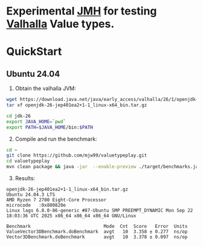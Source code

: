 # Experimental [JMH](http://openjdk.java.net/projects/code-tools/jmh/) for testing [Valhalla](http://jdk.java.net/valhalla/) Value types.
 

# QuickStart

## Ubuntu 24.04

1. Obtain the valhalla JVM:
```bash
wget https://download.java.net/java/early_access/valhalla/26/1/openjdk-26-jep401ea2+1-1_linux-x64_bin.tar.gz
tar xf openjdk-26-jep401ea2+1-1_linux-x64_bin.tar.gz

cd jdk-26
export JAVA_HOME=`pwd`
export PATH=$JAVA_HOME/bin:$PATH
```

2. Compile and run the benchmark:

```bash
cd ~
git clone https://github.com/mjw99/valuetypeplay.git
cd valuetypeplay
mvn clean package && java -jar  --enable-preview ./target/benchmarks.jar
```

3. Results:

```
openjdk-26-jep401ea2+1-1_linux-x64_bin.tar.gz
Ubuntu 24.04.3 LTS
AMD Ryzen 7 2700 Eight-Core Processor
microcode   :0x800820e
Linux lags 6.8.0-86-generic #87-Ubuntu SMP PREEMPT_DYNAMIC Mon Sep 22 18:03:36 UTC 2025 x86_64 x86_64 x86_64 GNU/Linux

Benchmark                           Mode  Cnt  Score   Error  Units
ValueVector3DBenchmark.doBenchmark  avgt   10  3.358 ± 0.277  ns/op
Vector3DBenchmark.doBenchmark       avgt   10  3.378 ± 0.097  ns/op
```
